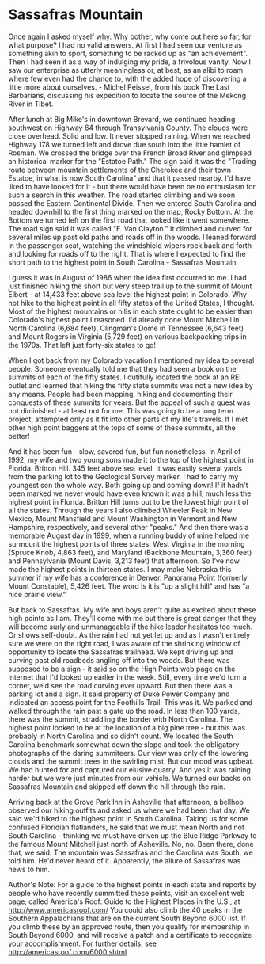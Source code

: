 # Sassafras Mountain 

Once again I asked myself why.  Why bother, why come out here so far, for what purpose?  I had no valid answers. At first I had seen our venture as something akin to sport, something to be racked up as "an achievement". Then I had seen it as a way of indulging my pride, a frivolous vanity.  Now I saw our enterprise as utterly meaningless or, at best, as an alibi to roam where few even had the chance to, with the added hope of discovering a little more about ourselves. - Michel Peissel, from his book The Last Barbarians, discussing his expedition to locate the source of the Mekong River in Tibet. 

After lunch at Big Mike's in downtown Brevard, we continued heading southwest on Highway 64 through Transylvania County.  The clouds were close overhead. Solid and low.  It never stopped raining. When we reached Highway 178 we turned left and drove due south into the little hamlet of Rosman. We crossed the bridge over the French Broad River and glimpsed an historical marker for the "Estatoe Path." The sign said it was the "Trading route between mountain settlements of the Cherokee and their town Estatoe, in what is now South Carolina" and that it passed nearby.  I'd have liked to have looked for it - but there would have been be no enthusiasm for such a search in this weather.  The road started climbing and we soon passed the Eastern Continental Divide. Then we entered South Carolina and headed downhill to the first thing marked on the map, Rocky Bottom. At the Bottom we turned left on the first road that looked like it went somewhere. The road sign said it was called "F. Van Clayton."  It climbed and curved for several miles up past old paths and roads off in the woods.  I leaned forward in the passenger seat, watching the windshield wipers rock back and forth and looking for roads off to the right.  That is where I expected to find the short path to the highest point in South Carolina - Sassafras Mountain.

I guess it was in August of 1986 when the idea first occurred to me. I had just finished hiking the short but very steep trail up to the summit of Mount Elbert - at 14,433 feet above sea level the highest point in Colorado. Why not hike to the highest point in all fifty states of the United States, I thought.  Most of the highest mountains or hills in each state ought to be easier than Colorado's highest point I reasoned. I'd already done Mount Mitchell in North Carolina (6,684 feet), Clingman's Dome in Tennessee (6,643 feet) and Mount Rogers in Virginia (5,729 feet) on various backpacking trips in the 1970s. That left just forty-six states to go!

When I got back from my Colorado vacation I mentioned my idea to several people. Someone eventually told me that they had seen a book on the summits of each of the fifty states. I dutifully located the book at an REI outlet and learned that hiking the fifty state summits was not a new idea by any means. People had been mapping, hiking and documenting their conquests of these summits for years. But the appeal of such a quest was not diminished - at least not for me. This was going to be a long term project, attempted only as it fit into other parts of my life's travels.  If I met other high point baggers at the tops of some of these summits, all the better!


And it has been fun - slow, savored fun, but fun nonetheless. In April of 1992, my wife and two young sons made it to the top of the highest point in Florida. Britton Hill. 345 feet above sea level. It was easily several yards from the parking lot to the Geological Survey marker.  I had to carry my youngest son the whole way.  Both going up and coming down! If it hadn't been marked we never would have even known it was a hill, much less the highest point in Florida. Britton Hill turns out to be the lowest high point of all the states. Through the years I also climbed Wheeler Peak in New Mexico, Mount Mansfield and Mount Washington in Vermont and New Hampshire, respectively, and several other "peaks."  And then there was a memorable August day in 1999, when a running buddy of mine helped me surmount the highest points of three states: West Virginia in the morning (Spruce Knob, 4,863 feet), and Maryland (Backbone Mountain, 3,360 feet) and Pennsylvania (Mount Davis, 3,213 feet) that afternoon. So I've now made the highest points in thirteen states. I may make Nebraska this summer if my wife has a conference in Denver.  Panorama Point (formerly Mount Constable), 5,426 feet. The word is it is "up a slight hill" and has "a nice prairie view."

But back to Sassafras. My wife and boys aren't quite as excited about these high points as I am. They'll come with me but there is great danger that they will become surly and unmanageable if the hike leader hesitates too much. Or shows self-doubt. As the rain had not yet let up and as I wasn't entirely sure we were on the right road, I was aware of the shrinking window of opportunity to locate the Sassafras trailhead. We kept driving up and curving past old roadbeds angling off into the woods.  But there was supposed to be a sign - it said so on the High Points web page on the internet that I'd looked up earlier in the week. Still, every time we'd turn a corner, we'd see the road curving ever upward. But then there was a parking lot and a sign. It said property of Duke Power Company and indicated an access point for the Foothills Trail.  This was it. We parked and walked through the rain past a gate up the road. In less than 100 yards, there was the summit, straddling the border with North Carolina. The highest point looked to be at the location of a big pine tree - but this was probably in North Carolina and so didn't count.  We located the South Carolina benchmark somewhat down the slope and took the obligatory photographs of the daring summiteers. Our view was only of the lowering clouds and the summit trees in the swirling mist. But our mood was upbeat. We had hunted for and captured our elusive quarry.  And yes it was raining harder but we were just minutes from our vehicle. We turned our backs on Sassafras Mountain and skipped off down the hill through the rain. 

Arriving back at the Grove Park Inn in Asheville that afternoon, a bellhop observed our hiking outfits and asked us where we had been that day.  We said we'd hiked to the highest point in South Carolina. Taking us for some confused Floridian flatlanders, he said that we must mean North and not South Carolina - thinking we must have driven up the Blue Ridge Parkway to the famous Mount Mitchell just north of Asheville.  No, no. Been there, done that, we said. The mountain was Sassafras and the Carolina was South, we told him. He'd never heard of it. Apparently, the allure of Sassafras was news to him. 

Author's Note: For a guide to the highest points in each state and reports by people who have recently summitted these points, visit an excellent web page, called America's Roof: Guide to the Highest Places in the U.S., at http://www.americasroof.com/ 
You could also climb the 40 peaks in the Southern Appalachians that are on the current South Beyond 6000 list. If you climb these by an approved route, then you qualify for membership in South Beyond 6000, and will receive a patch and a certificate to recognize your accomplishment. For further details, see http://americasroof.com/6000.shtml 